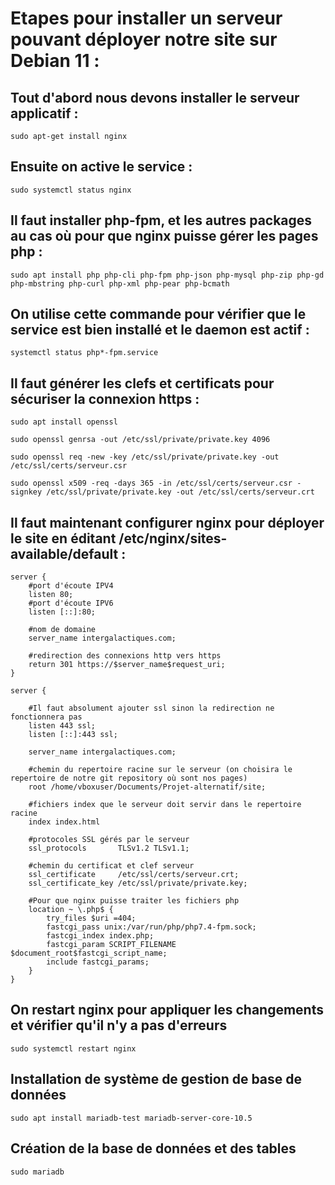 # Etapes pour installer un serveur pouvant déployer notre site sur Debian 11 :
&NewLine;

## Tout d'abord nous devons installer le serveur applicatif :
```
sudo apt-get install nginx
```
&NewLine;
## Ensuite on active le service :
```
sudo systemctl status nginx
```
&NewLine;
## Il faut installer php-fpm, et les autres packages au cas où pour que nginx puisse gérer les pages php :
```
sudo apt install php php-cli php-fpm php-json php-mysql php-zip php-gd  php-mbstring php-curl php-xml php-pear php-bcmath
```
&NewLine;
## On utilise cette commande pour vérifier que le service est bien installé et le daemon est actif :
```
systemctl status php*-fpm.service
```
&NewLine;
## Il faut générer les clefs et certificats pour sécuriser la connexion https : 
```
sudo apt install openssl
```
```
sudo openssl genrsa -out /etc/ssl/private/private.key 4096
```
```
sudo openssl req -new -key /etc/ssl/private/private.key -out /etc/ssl/certs/serveur.csr
```
```
sudo openssl x509 -req -days 365 -in /etc/ssl/certs/serveur.csr -signkey /etc/ssl/private/private.key -out /etc/ssl/certs/serveur.crt
```
&NewLine;
## Il faut maintenant configurer nginx pour déployer le site en éditant /etc/nginx/sites-available/default :
```
server {
    #port d'écoute IPV4
    listen 80;
    #port d'écoute IPV6
    listen [::]:80;

    #nom de domaine
    server_name intergalactiques.com;

    #redirection des connexions http vers https
    return 301 https://$server_name$request_uri;
}

server {

    #Il faut absolument ajouter ssl sinon la redirection ne fonctionnera pas
    listen 443 ssl;
    listen [::]:443 ssl;

    server_name intergalactiques.com;

    #chemin du repertoire racine sur le serveur (on choisira le repertoire de notre git repository où sont nos pages)
    root /home/vboxuser/Documents/Projet-alternatif/site;

    #fichiers index que le serveur doit servir dans le repertoire racine
    index index.html

    #protocoles SSL gérés par le serveur
    ssl_protocols       TLSv1.2 TLSv1.1;

    #chemin du certificat et clef serveur
    ssl_certificate     /etc/ssl/certs/serveur.crt;
    ssl_certificate_key /etc/ssl/private/private.key;

    #Pour que nginx puisse traiter les fichiers php
    location ~ \.php$ {
        try_files $uri =404;
        fastcgi_pass unix:/var/run/php/php7.4-fpm.sock;
        fastcgi_index index.php;
        fastcgi_param SCRIPT_FILENAME $document_root$fastcgi_script_name;
        include fastcgi_params;
    }
}
```
&NewLine;

## On restart nginx pour appliquer les changements et vérifier qu'il n'y a pas d'erreurs

```
sudo systemctl restart nginx
```
&NewLine;

## Installation de système de gestion de base de données

```
sudo apt install mariadb-test mariadb-server-core-10.5

```
## Création de la base de données et des tables

```
sudo mariadb
```

```CREATE DATABASE intergalactiques;

```
```CREATE TABLE client ( Id_client INT PRIMARY KEY, id VARCHAR(50), mail VARCHAR(50), postal VARCHAR(50), nom VARCHAR(50), prenom VARCHAR(50), date_inscription DATE, date_naissance DATE, pswd VARCHAR(50), distance DECIMAL(15,2));
```

